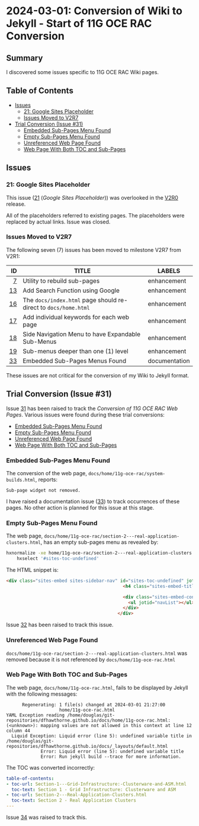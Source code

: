 # 2024-03-01: Conversion of Wiki to Jekyll - Start of 11G OCE RAC Conversion

## Summary

I discovered some issues specific to 11G OCE RAC Wiki pages.

## Table of Contents

* [Issues](#issues)
  * [21: Google Sites Placeholder](#21-google-sites-placeholder)
  * [Issues Moved to V2R7](#issues-moved-to-v2r7)
* [Trial Conversion (Issue #31)](#trial-conversion-issue-31)
  * [Embedded Sub-Pages Menu Found](#embedded-sub-pages-menu-found)
  * [Empty Sub-Pages Menu Found](#empty-sub-pages-menu-found)
  * [Unreferenced Web Page Found](#unreferenced-web-page-found)
  * [Web Page With Both TOC and Sub-Pages](#web-page-with-both-toc-and-sub-pages)


## Issues

### 21: Google Sites Placeholder

This issue ([21](https://github.com/dfhawthorne/dfhawthorne.github.io/issues/21) (_Google Sites Placeholder_)) was overlooked in the [V2R0](https://github.com/dfhawthorne/dfhawthorne.github.io/pull/30) release.

All of the placeholders referred to existing pages. The placeholders were replaced by actual links. Issue was closed.

### Issues Moved to V2R7

The following seven (7) issues has been moved to milestone V2R7 from V2R1:

ID | TITLE | LABELS
 ---: | --- | ---
[7](https://github.com/dfhawthorne/dfhawthorne.github.io/issues/7)  | Utility to rebuild sub-pages | enhancement
[13](https://github.com/dfhawthorne/dfhawthorne.github.io/issues/13) | Add Search Function using Google | enhancement
[16](https://github.com/dfhawthorne/dfhawthorne.github.io/issues/16) | The `docs/index.html` page should re-direct to `docs/home.html` | enhancement
[17](https://github.com/dfhawthorne/dfhawthorne.github.io/issues/17) | Add individual keywords for each web page | enhancement
[18](https://github.com/dfhawthorne/dfhawthorne.github.io/issues/18) | Side Navigation Menu to have Expandable Sub-Menus | enhancement
[19](https://github.com/dfhawthorne/dfhawthorne.github.io/issues/19) | Sub-menus deeper than one (1) level | enhancement
[33](https://github.com/dfhawthorne/dfhawthorne.github.io/issues/33) | Embedded Sub-Pages Menus Found | documentation

These issues are not critical for the conversion of my Wiki to Jekyll format.

## Trial Conversion (Issue #31)

Issue [31](https://github.com/dfhawthorne/dfhawthorne.github.io/issues/31) has been raised to track the _Conversion of 11G OCE RAC Web Pages_. Various issues were found during these trial conversions:

* [Embedded Sub-Pages Menu Found](#embedded-sub-pages-menu-found)
* [Empty Sub-Pages Menu Found](#empty-sub-pages-menu-found)
* [Unreferenced Web Page Found](#unreferenced-web-page-found)
* [Web Page With Both TOC and Sub-Pages](#web-page-with-both-toc-and-sub-pages)

### Embedded Sub-Pages Menu Found

The conversion of the web page, `docs/home/11g-oce-rac/system-builds.html`, reports:

```text
Sub-page widget not removed.
```

I have raised a documentation issue ([33](https://github.com/dfhawthorne/dfhawthorne.github.io/issues/33)) to track occurrences of these pages. No other action is planned for this issue at this stage.

### Empty Sub-Pages Menu Found

The web page, `docs/home/11g-oce-rac/section-2---real-application-clusters.html`, has an empty sub-pages menu as revealed by:

```bash
hxnormalize -xe home/11g-oce-rac/section-2---real-application-clusters.html | \
    hxselect '#sites-toc-undefined'
```

The HTML snippet is:

```html
<div class="sites-embed sites-sidebar-nav" id="sites-toc-undefined" jotid="sites-toc-undefined" style="display:block; margin:5px auto 5px 0; text-align:left; width:auto;">
                                            <h4 class="sites-embed-title"> Topics</h4>

                                            <div class="sites-embed-content" onclick="JOT_SUBPAGE_click(event)" style="text-align: left;">
                                              <ul jotid="navList"></ul>
                                            </div>
                                          </div>
```

Issue [32](https://github.com/dfhawthorne/dfhawthorne.github.io/issues/32) has been raised to track this issue.

### Unreferenced Web Page Found

`docs/home/11g-oce-rac/section-2---real-application-clusters.html` was removed because it is not referenced by `docs/home/11g-oce-rac.html`

### Web Page With Both TOC and Sub-Pages

The web page, `docs/home/11g-oce-rac.html`, fails to be displayed by Jekyll with the following messages:

```text
      Regenerating: 1 file(s) changed at 2024-03-01 21:27:00
                    home/11g-oce-rac.html
YAML Exception reading /home/douglas/git-repositories/dfhawthorne.github.io/docs/home/11g-oce-rac.html: (<unknown>): mapping values are not allowed in this context at line 12 column 44 
  Liquid Exception: Liquid error (line 5): undefined variable title in /home/douglas/git-repositories/dfhawthorne.github.io/docs/_layouts/default.html
             Error: Liquid error (line 5): undefined variable title
             Error: Run jekyll build --trace for more information.
```

The TOC was converted incorrectly:

```yaml
table-of-contents:
- toc-url: Section-1---Grid-Infrastructure:-Clusterware-and-ASM.html
  toc-text: Section 1 - Grid Infrastructure: Clusterware and ASM
- toc-url: Section-2---Real-Application-Clusters.html
  toc-text: Section 2 - Real Application Clusters
---
```

Issue [34](https://github.com/dfhawthorne/dfhawthorne.github.io/issues/34) was raised to track this.
